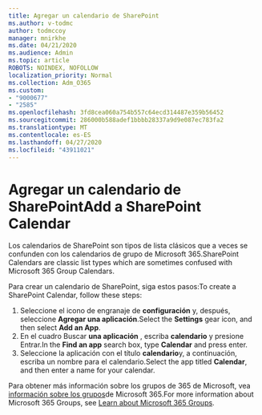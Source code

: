 ```yaml
---
title: Agregar un calendario de SharePoint
ms.author: v-todmc
author: todmccoy
manager: mnirkhe
ms.date: 04/21/2020
ms.audience: Admin
ms.topic: article
ROBOTS: NOINDEX, NOFOLLOW
localization_priority: Normal
ms.collection: Adm_O365
ms.custom:
- "9000677"
- "2585"
ms.openlocfilehash: 3fd8cea060a754b557c64ecd314487e359b56452
ms.sourcegitcommit: 286000b588adef1bbbb28337a9d9e087ec783fa2
ms.translationtype: MT
ms.contentlocale: es-ES
ms.lasthandoff: 04/27/2020
ms.locfileid: "43911021"
---
```

# <a name="add-a-sharepoint-calendar"></a><span data-ttu-id="1e57f-102">Agregar un calendario de SharePoint</span><span class="sxs-lookup"><span data-stu-id="1e57f-102">Add a SharePoint Calendar</span></span>

<span data-ttu-id="1e57f-103">Los calendarios de SharePoint son tipos de lista clásicos que a veces se confunden con los calendarios de grupo de Microsoft 365.</span><span class="sxs-lookup"><span data-stu-id="1e57f-103">SharePoint Calendars are classic list types which are sometimes confused with Microsoft 365 Group Calendars.</span></span>
 
<span data-ttu-id="1e57f-104">Para crear un calendario de SharePoint, siga estos pasos:</span><span class="sxs-lookup"><span data-stu-id="1e57f-104">To create a SharePoint Calendar, follow these steps:</span></span>
 
1.  <span data-ttu-id="1e57f-105">Seleccione el icono de engranaje de **configuración** y, después, seleccione **Agregar una aplicación**.</span><span class="sxs-lookup"><span data-stu-id="1e57f-105">Select the **Settings** gear icon, and then select **Add an App**.</span></span>
2.  <span data-ttu-id="1e57f-106">En el cuadro Buscar **una aplicación** , escriba **calendario** y presione Entrar.</span><span class="sxs-lookup"><span data-stu-id="1e57f-106">In the **Find an app** search box, type **Calendar** and press enter.</span></span>
3.  <span data-ttu-id="1e57f-107">Seleccione la aplicación con el título **calendario**y, a continuación, escriba un nombre para el calendario.</span><span class="sxs-lookup"><span data-stu-id="1e57f-107">Select the app titled **Calendar**, and then enter a name for your calendar.</span></span>

<span data-ttu-id="1e57f-108">Para obtener más información sobre los grupos de 365 de Microsoft, vea [información sobre los grupos](https://support.office.com/article/Learn-about-Office-365-groups-b565caa1-5c40-40ef-9915-60fdb2d97fa2)de Microsoft 365.</span><span class="sxs-lookup"><span data-stu-id="1e57f-108">For more information about Microsoft 365 Groups, see [Learn about Microsoft 365 Groups](https://support.office.com/article/Learn-about-Office-365-groups-b565caa1-5c40-40ef-9915-60fdb2d97fa2).</span></span>

